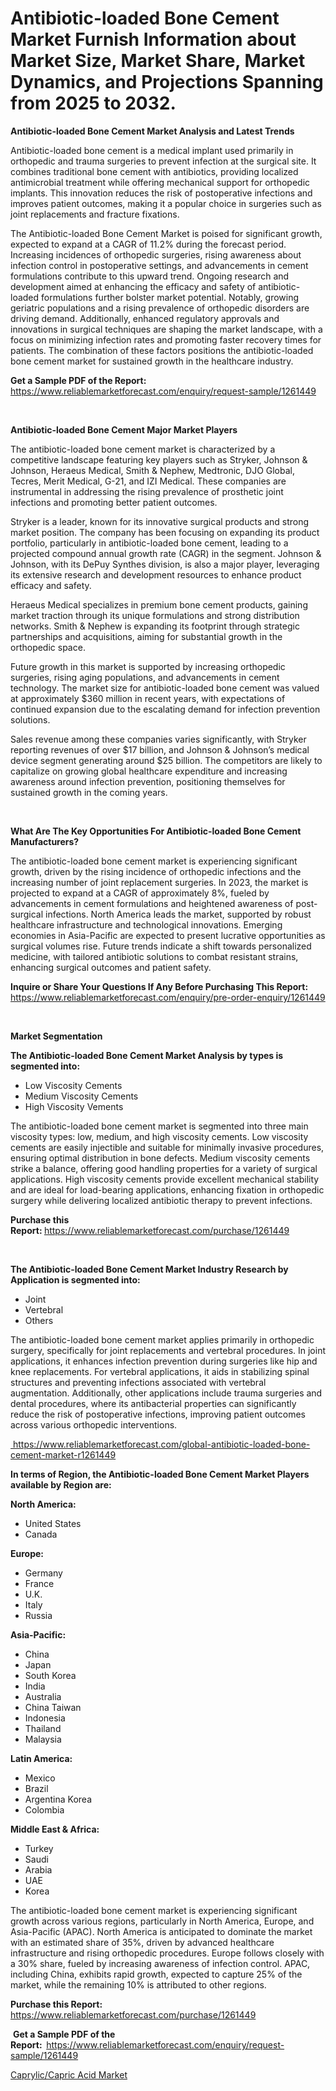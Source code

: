 <p><h1>Antibiotic-loaded Bone Cement Market Furnish Information about Market Size, Market Share, Market Dynamics, and Projections Spanning from 2025 to 2032.</h1></p><p><strong>Antibiotic-loaded Bone Cement Market Analysis and Latest Trends</strong></p>
<p><p>Antibiotic-loaded bone cement is a medical implant used primarily in orthopedic and trauma surgeries to prevent infection at the surgical site. It combines traditional bone cement with antibiotics, providing localized antimicrobial treatment while offering mechanical support for orthopedic implants. This innovation reduces the risk of postoperative infections and improves patient outcomes, making it a popular choice in surgeries such as joint replacements and fracture fixations.</p><p>The Antibiotic-loaded Bone Cement Market is poised for significant growth, expected to expand at a CAGR of 11.2% during the forecast period. Increasing incidences of orthopedic surgeries, rising awareness about infection control in postoperative settings, and advancements in cement formulations contribute to this upward trend. Ongoing research and development aimed at enhancing the efficacy and safety of antibiotic-loaded formulations further bolster market potential. Notably, growing geriatric populations and a rising prevalence of orthopedic disorders are driving demand. Additionally, enhanced regulatory approvals and innovations in surgical techniques are shaping the market landscape, with a focus on minimizing infection rates and promoting faster recovery times for patients. The combination of these factors positions the antibiotic-loaded bone cement market for sustained growth in the healthcare industry.</p></p>
<p><strong>Get a Sample PDF of the Report:&nbsp;</strong> <a href="https://www.reliablemarketforecast.com/enquiry/request-sample/1261449?utm_campaign=3129&utm_medium=2&utm_source=Github&utm_content=ia&utm_term=24032025&utm_id=antibiotic-loaded-bone-cement">https://www.reliablemarketforecast.com/enquiry/request-sample/1261449</a></p>
<p>&nbsp;</p>
<p><strong>Antibiotic-loaded Bone Cement Major Market Players</strong></p>
<p><p>The antibiotic-loaded bone cement market is characterized by a competitive landscape featuring key players such as Stryker, Johnson & Johnson, Heraeus Medical, Smith & Nephew, Medtronic, DJO Global, Tecres, Merit Medical, G-21, and IZI Medical. These companies are instrumental in addressing the rising prevalence of prosthetic joint infections and promoting better patient outcomes.</p><p>Stryker is a leader, known for its innovative surgical products and strong market position. The company has been focusing on expanding its product portfolio, particularly in antibiotic-loaded bone cement, leading to a projected compound annual growth rate (CAGR) in the segment. Johnson & Johnson, with its DePuy Synthes division, is also a major player, leveraging its extensive research and development resources to enhance product efficacy and safety.</p><p>Heraeus Medical specializes in premium bone cement products, gaining market traction through its unique formulations and strong distribution networks. Smith & Nephew is expanding its footprint through strategic partnerships and acquisitions, aiming for substantial growth in the orthopedic space.</p><p>Future growth in this market is supported by increasing orthopedic surgeries, rising aging populations, and advancements in cement technology. The market size for antibiotic-loaded bone cement was valued at approximately $360 million in recent years, with expectations of continued expansion due to the escalating demand for infection prevention solutions.</p><p>Sales revenue among these companies varies significantly, with Stryker reporting revenues of over $17 billion, and Johnson & Johnson’s medical device segment generating around $25 billion. The competitors are likely to capitalize on growing global healthcare expenditure and increasing awareness around infection prevention, positioning themselves for sustained growth in the coming years.</p></p>
<p>&nbsp;</p>
<p><strong>What Are The Key Opportunities For Antibiotic-loaded Bone Cement Manufacturers?</strong></p>
<p><p>The antibiotic-loaded bone cement market is experiencing significant growth, driven by the rising incidence of orthopedic infections and the increasing number of joint replacement surgeries. In 2023, the market is projected to expand at a CAGR of approximately 8%, fueled by advancements in cement formulations and heightened awareness of post-surgical infections. North America leads the market, supported by robust healthcare infrastructure and technological innovations. Emerging economies in Asia-Pacific are expected to present lucrative opportunities as surgical volumes rise. Future trends indicate a shift towards personalized medicine, with tailored antibiotic solutions to combat resistant strains, enhancing surgical outcomes and patient safety.</p></p>
<p><strong>Inquire or Share Your Questions If Any Before Purchasing This Report:</strong> <a href="https://www.reliablemarketforecast.com/enquiry/pre-order-enquiry/1261449?utm_campaign=3129&utm_medium=2&utm_source=Github&utm_content=ia&utm_term=24032025&utm_id=antibiotic-loaded-bone-cement">https://www.reliablemarketforecast.com/enquiry/pre-order-enquiry/1261449</a></p>
<p>&nbsp;</p>
<p><strong>Market Segmentation</strong></p>
<p><strong>The Antibiotic-loaded Bone Cement Market Analysis by types is segmented into:</strong></p>
<p><ul><li>Low Viscosity Cements</li><li>Medium Viscosity Cements</li><li>High Viscosity Vements</li></ul></p>
<p><p>The antibiotic-loaded bone cement market is segmented into three main viscosity types: low, medium, and high viscosity cements. Low viscosity cements are easily injectible and suitable for minimally invasive procedures, ensuring optimal distribution in bone defects. Medium viscosity cements strike a balance, offering good handling properties for a variety of surgical applications. High viscosity cements provide excellent mechanical stability and are ideal for load-bearing applications, enhancing fixation in orthopedic surgery while delivering localized antibiotic therapy to prevent infections.</p></p>
<p><strong>Purchase this Report:&nbsp;</strong><a href="https://www.reliablemarketforecast.com/purchase/1261449?utm_campaign=3129&utm_medium=2&utm_source=Github&utm_content=ia&utm_term=24032025&utm_id=antibiotic-loaded-bone-cement">https://www.reliablemarketforecast.com/purchase/1261449</a></p>
<p>&nbsp;</p>
<p><strong>The Antibiotic-loaded Bone Cement Market Industry Research by Application is segmented into:</strong></p>
<p><ul><li>Joint</li><li>Vertebral</li><li>Others</li></ul></p>
<p><p>The antibiotic-loaded bone cement market applies primarily in orthopedic surgery, specifically for joint replacements and vertebral procedures. In joint applications, it enhances infection prevention during surgeries like hip and knee replacements. For vertebral applications, it aids in stabilizing spinal structures and preventing infections associated with vertebral augmentation. Additionally, other applications include trauma surgeries and dental procedures, where its antibacterial properties can significantly reduce the risk of postoperative infections, improving patient outcomes across various orthopedic interventions.</p></p>
<p><a href="https://www.reliablemarketforecast.com/global-antibiotic-loaded-bone-cement-market-r1261449?utm_campaign=3129&utm_medium=2&utm_source=Github&utm_content=ia&utm_term=24032025&utm_id=antibiotic-loaded-bone-cement">&nbsp;https://www.reliablemarketforecast.com/global-antibiotic-loaded-bone-cement-market-r1261449</a></p>
<p><strong>In terms of Region, the Antibiotic-loaded Bone Cement Market Players available by Region are:</strong></p>
<p>
    <p> <strong> North America: </strong>
        <ul>
            <li>United States</li>
            <li>Canada</li>
        </ul>
        </p> 
    <p> <strong> Europe: </strong>
        <ul>
            <li>Germany</li>
            <li>France</li>
            <li>U.K.</li>
            <li>Italy</li>
            <li>Russia</li>
        </ul>
        </p> 
    <p> <strong> Asia-Pacific: </strong>
        <ul>
            <li>China</li>
            <li>Japan</li>
            <li>South Korea</li>
            <li>India</li>
            <li>Australia</li>
            <li>China Taiwan</li>
            <li>Indonesia</li>
            <li>Thailand</li>
            <li>Malaysia</li>
        </ul>
        </p> 
    <p> <strong> Latin America: </strong>
        <ul>
            <li>Mexico</li>
            <li>Brazil</li>
            <li>Argentina Korea</li>
            <li>Colombia</li>
        </ul>
        </p> 
    <p> <strong> Middle East & Africa: </strong>
        <ul>
            <li>Turkey</li>
            <li>Saudi</li>
            <li>Arabia</li>
            <li>UAE</li>
            <li>Korea</li>
        </ul>
    </p>
    </p>
<p><p>The antibiotic-loaded bone cement market is experiencing significant growth across various regions, particularly in North America, Europe, and Asia-Pacific (APAC). North America is anticipated to dominate the market with an estimated share of 35%, driven by advanced healthcare infrastructure and rising orthopedic procedures. Europe follows closely with a 30% share, fueled by increasing awareness of infection control. APAC, including China, exhibits rapid growth, expected to capture 25% of the market, while the remaining 10% is attributed to other regions.</p></p>
<p><strong>Purchase this Report: </strong><a href="https://www.reliablemarketforecast.com/purchase/1261449?utm_campaign=3129&utm_medium=2&utm_source=Github&utm_content=ia&utm_term=24032025&utm_id=antibiotic-loaded-bone-cement">https://www.reliablemarketforecast.com/purchase/1261449</a></p>
<p>&nbsp;<strong>Get a Sample PDF of the Report:&nbsp;&nbsp;</strong><a href="https://www.reliablemarketforecast.com/enquiry/request-sample/1261449?utm_campaign=3129&utm_medium=2&utm_source=Github&utm_content=ia&utm_term=24032025&utm_id=antibiotic-loaded-bone-cement">https://www.reliablemarketforecast.com/enquiry/request-sample/1261449</a></p>
<p><strong></strong></p>
<p><p><a href="https://github.com/duscarajlha/Market-Research-Report-List-1/blob/main/capryliccapric-acid-market.md?utm_campaign=3129&utm_medium=2&utm_source=Github&utm_content=ia&utm_term=24032025&utm_id=antibiotic-loaded-bone-cement">Caprylic/Capric Acid Market</a></p></p>